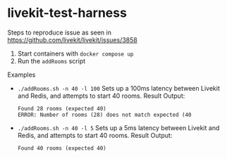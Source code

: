 # livekit-test-harness

Steps to reproduce issue as seen in https://github.com/livekit/livekit/issues/3858
1. Start containers with `docker compose up`
2. Run the `addRooms` script



Examples
-  `./addRooms.sh -n 40 -l 100` Sets up a 100ms latency between Livekit and Redis, and attempts to start 40 rooms. 
Result Output:
    ```
    Found 28 rooms (expected 40)
    ERROR: Number of rooms (28) does not match expected (40
    ```
-  `./addRooms.sh -n 40 -l 5` Sets up a 5ms latency between Livekit and Redis, and attempts to start 40 rooms. 
Result Output:
    ```
    Found 40 rooms (expected 40)
    ```